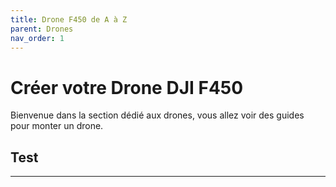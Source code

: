 ```yaml
---
title: Drone F450 de A à Z
parent: Drones
nav_order: 1
---
```


# Créer votre Drone DJI F450

Bienvenue dans la section dédié aux drones, vous allez voir des guides pour monter un drone.

## Test

---